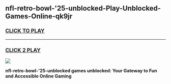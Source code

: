 
## nfl-retro-bowl-'25-unblocked-Play-Unblocked-Games-Online-qk9jr
<h3>
<a href="https://premium76.site?title=nfl-retro-bowl-'25-unblocked&ref=25A">CLICK TO PLAY</a></h3>
<hr>

<h3>
<a href="https://premium76.site?title=nfl-retro-bowl-'25-unblocked&ref=25A">CLICK 2 PLAY</a>
  
</h3>

<a href="https://premium76.site?title=nfl-retro-bowl-'25-unblocked&ref=25A"><img src="https://clearcache.store/games.png"></a>


**nfl-retro-bowl-'25-unblocked games unblocked: Your Gateway to Fun and Accessible Online Gaming**
